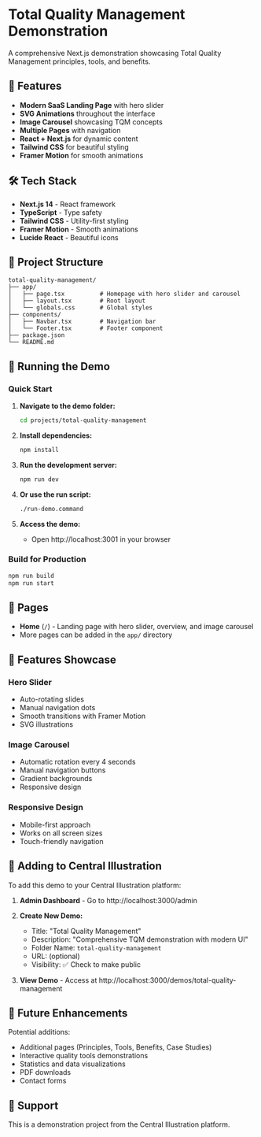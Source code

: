 # Total Quality Management Demonstration

A comprehensive Next.js demonstration showcasing Total Quality Management principles, tools, and benefits.

## 🚀 Features

- **Modern SaaS Landing Page** with hero slider
- **SVG Animations** throughout the interface
- **Image Carousel** showcasing TQM concepts
- **Multiple Pages** with navigation
- **React + Next.js** for dynamic content
- **Tailwind CSS** for beautiful styling
- **Framer Motion** for smooth animations

## 🛠️ Tech Stack

- **Next.js 14** - React framework
- **TypeScript** - Type safety
- **Tailwind CSS** - Utility-first styling
- **Framer Motion** - Smooth animations
- **Lucide React** - Beautiful icons

## 📁 Project Structure

```
total-quality-management/
├── app/
│   ├── page.tsx          # Homepage with hero slider and carousel
│   ├── layout.tsx        # Root layout
│   └── globals.css       # Global styles
├── components/
│   ├── Navbar.tsx        # Navigation bar
│   └── Footer.tsx        # Footer component
├── package.json
└── README.md
```

## 🚀 Running the Demo

### Quick Start

1. **Navigate to the demo folder:**
   ```bash
   cd projects/total-quality-management
   ```

2. **Install dependencies:**
   ```bash
   npm install
   ```

3. **Run the development server:**
   ```bash
   npm run dev
   ```

4. **Or use the run script:**
   ```bash
   ./run-demo.command
   ```

5. **Access the demo:**
   - Open http://localhost:3001 in your browser

### Build for Production

```bash
npm run build
npm run start
```

## 📄 Pages

- **Home** (`/`) - Landing page with hero slider, overview, and image carousel
- More pages can be added in the `app/` directory

## 🎨 Features Showcase

### Hero Slider
- Auto-rotating slides
- Manual navigation dots
- Smooth transitions with Framer Motion
- SVG illustrations

### Image Carousel
- Automatic rotation every 4 seconds
- Manual navigation buttons
- Gradient backgrounds
- Responsive design

### Responsive Design
- Mobile-first approach
- Works on all screen sizes
- Touch-friendly navigation

## 📝 Adding to Central Illustration

To add this demo to your Central Illustration platform:

1. **Admin Dashboard** - Go to http://localhost:3000/admin
2. **Create New Demo:**
   - Title: "Total Quality Management"
   - Description: "Comprehensive TQM demonstration with modern UI"
   - Folder Name: `total-quality-management`
   - URL: (optional)
   - Visibility: ✅ Check to make public

3. **View Demo** - Access at http://localhost:3000/demos/total-quality-management

## 🎯 Future Enhancements

Potential additions:
- Additional pages (Principles, Tools, Benefits, Case Studies)
- Interactive quality tools demonstrations
- Statistics and data visualizations
- PDF downloads
- Contact forms

## 📧 Support

This is a demonstration project from the Central Illustration platform.

